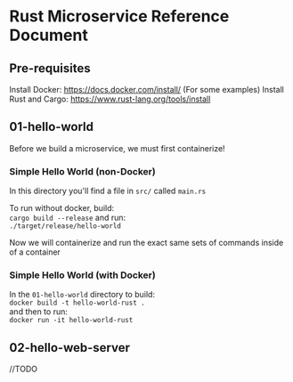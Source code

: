 # Rust Microservice Reference Document

## Pre-requisites

Install Docker: https://docs.docker.com/install/
(For some examples)
Install Rust and Cargo: https://www.rust-lang.org/tools/install

## 01-hello-world
Before we build a microservice, we must first containerize! 

### Simple Hello World (non-Docker)
In this directory you'll find a file in `src/` called `main.rs` 

To run without docker, build:  
`cargo build --release` and run:  
`./target/release/hello-world` 

Now we will containerize and run the exact same sets of commands inside of a container  

### Simple Hello World (with Docker)

In the `01-hello-world` directory to build:  
`docker build -t hello-world-rust .`  
and then to run:  
`docker run -it hello-world-rust`  

## 02-hello-web-server
//TODO
